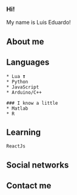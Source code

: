 ### Hi!

My name is Luis Eduardo!

## About me


## Languages
    * Lua ❣
    * Python
    * JavaScript
    * Arduino/C++

    ### I know a little
    * Matlab
    * R

## Learning
    ReactJs

## Social networks

## Contact me

###
